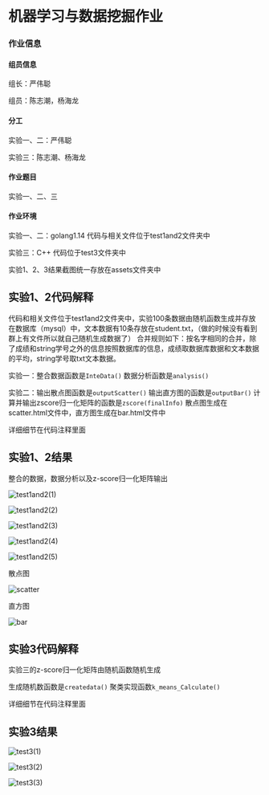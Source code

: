 # 机器学习与数据挖掘作业

### 作业信息

#### 组员信息

组长：严伟聪

组员：陈志潮，杨海龙

#### 分工

实验一、二：严伟聪

实验三：陈志潮、杨海龙

#### 作业题目

实验一、二、三

#### 作业环境

实验一、二：golang1.14 代码与相关文件位于test1and2文件夹中

实验三：C++ 代码位于test3文件夹中

实验1、2、3结果截图统一存放在assets文件夹中



## 实验1、2代码解释

代码和相关文件位于test1and2文件夹中，实验100条数据由随机函数生成并存放在数据库（mysql）中，文本数据有10条存放在student.txt，（做的时候没有看到群上有文件所以就自己随机生成数据了） 合并规则如下：按名字相同的合并，除了成绩和string学号之外的信息按照数据库的信息，成绩取数据库数据和文本数据的平均，string学号取txt文本数据。

实验一：整合数据函数是`InteData()`  数据分析函数是`analysis()`

实验二：输出散点图函数是`outputScatter()` 输出直方图的函数是`outputBar()` 计算并输出zscore归一化矩阵的函数是`zscore(finalInfo)`   散点图生成在scatter.html文件中，直方图生成在bar.html文件中

详细细节在代码注释里面



## 实验1、2结果

整合的数据，数据分析以及z-score归一化矩阵输出

![test1and2(1)](./assets/test1and2(1).png)

![test1and2(2)](./assets/test1and2(2).png)

![test1and2(3)](./assets/test1and2(3).png)

![test1and2(4)](./assets/test1and2(4).png)

![test1and2(5)](./assets/test1and2(5).png)



散点图

![scatter](./assets/scatter.png)

直方图

![bar](./assets/bar.png)

## 实验3代码解释

实验三的z-score归一化矩阵由随机函数随机生成

生成随机数函数是`createdata()`   聚类实现函数`k_means_Calculate()`



详细细节在代码注释里面



## 实验3结果

![test3(1)](./assets/test3(1).jpg)

![test3(2)](./assets/test3(2).jpg)

![test3(3)](./assets/test3(3).jpg)